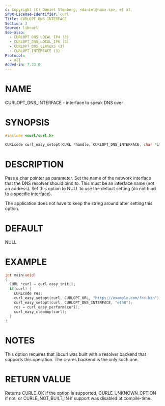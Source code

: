 ```yaml
---
c: Copyright (C) Daniel Stenberg, <daniel@haxx.se>, et al.
SPDX-License-Identifier: curl
Title: CURLOPT_DNS_INTERFACE
Section: 3
Source: libcurl
See-also:
  - CURLOPT_DNS_LOCAL_IP4 (3)
  - CURLOPT_DNS_LOCAL_IP6 (3)
  - CURLOPT_DNS_SERVERS (3)
  - CURLOPT_INTERFACE (3)
Protocol:
  - All
Added-in: 7.33.0
---
```


# NAME

CURLOPT_DNS_INTERFACE - interface to speak DNS over

# SYNOPSIS

~~~c
#include <curl/curl.h>

CURLcode curl_easy_setopt(CURL *handle, CURLOPT_DNS_INTERFACE, char *ifname);
~~~

# DESCRIPTION

Pass a char pointer as parameter. Set the name of the network interface that
the DNS resolver should bind to. This must be an interface name (not an
address). Set this option to NULL to use the default setting (do not bind to a
specific interface).

The application does not have to keep the string around after setting this
option.

# DEFAULT

NULL

# EXAMPLE

~~~c
int main(void)
{
  CURL *curl = curl_easy_init();
  if(curl) {
    CURLcode res;
    curl_easy_setopt(curl, CURLOPT_URL, "https://example.com/foo.bin");
    curl_easy_setopt(curl, CURLOPT_DNS_INTERFACE, "eth0");
    res = curl_easy_perform(curl);
    curl_easy_cleanup(curl);
  }
}
~~~

# NOTES

This option requires that libcurl was built with a resolver backend that
supports this operation. The c-ares backend is the only such one.

# RETURN VALUE

Returns CURLE_OK if the option is supported, CURLE_UNKNOWN_OPTION if not,
or CURLE_NOT_BUILT_IN if support was disabled at compile-time.
